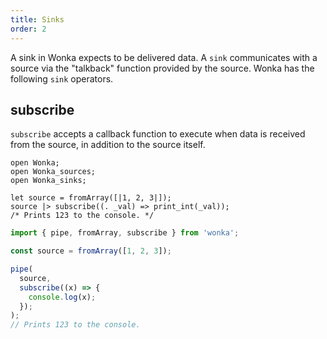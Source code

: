 ```yaml
---
title: Sinks
order: 2
---
```


A sink in Wonka expects to be delivered data. A `sink` communicates with a source via the "talkback" function provided by the source. Wonka has the following `sink` operators.

## subscribe

`subscribe` accepts a callback function to execute when data is received from the source, in addition to the source itself.

```reason
open Wonka;
open Wonka_sources;
open Wonka_sinks;

let source = fromArray([|1, 2, 3|]);
source |> subscribe((. _val) => print_int(_val));
/* Prints 123 to the console. */
```

```typescript
import { pipe, fromArray, subscribe } from 'wonka';

const source = fromArray([1, 2, 3]);

pipe(
  source,
  subscribe((x) => {
    console.log(x);
  });
);
// Prints 123 to the console.
```
